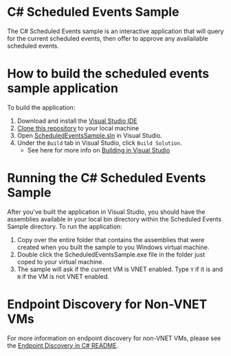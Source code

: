 # C# Scheduled Events Sample

The C# Scheduled Events sample is an interactive application that will query for the current scheduled events, then offer to approve any availailable scheduled events. 

# How to build the scheduled events sample application

To build the application:  

1. Download and install the [Visual Studio IDE](https://www.visualstudio.com)
2. [Clone this repository](https://help.github.com/articles/cloning-a-repository/) to your local machine
3. Open [ScheduledEventsSample.sln]() in Visual Studio.
4. Under the `Build` tab in Visual Studio, click `Build Solution`. 
    * See here for more info on [Building in Visual Studio](https://msdn.microsoft.com/en-us/library/cyz1h6zd.aspx)

# Running the C# Scheduled Events Sample
After you've built the application in Visual Studio, you should have the assemblies available in your local bin directory within the Scheduled Events Sample directory. To run the application: 

1. Copy over the entire folder that contains the assemblies that were created when you built the sample to you Windows virtual machine. 
2. Double click the ScheduledEventsSample.exe file in the folder just coped to your virtual machine. 
3. The sample will ask if the current VM is VNET enabled. Type `Y` if it is and `N` if the VM is not VNET enabled. 

# Endpoint Discovery for Non-VNET VMs
For more information on endpoint discovery for non-VNET VMs, please see the [Endpoint Discovery in C# README]().